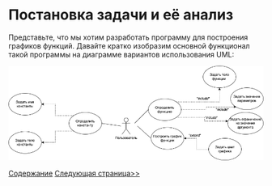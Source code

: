 # Постановка задачи и её анализ

Представьте, что мы хотим разработать программу для построения графиков функций.  Давайте кратко изобразим основной функционал такой программы на диаграмме вариантов использования UML:

![](/assets/diagram-class/analysis.png)

[Содержание](/diagram-class/README.md)
[Следующая страница>>](/diagram-class/purposeDiagramClass.md)
